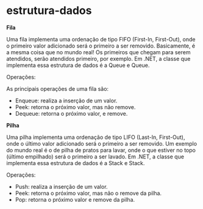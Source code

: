 # estrutura-dados

**Fila**

Uma fila implementa uma ordenação de tipo FIFO (First-In, First-Out), onde o primeiro valor adicionado será o primeiro a ser removido. Basicamente, é a mesma coisa que no mundo real! Os primeiros que chegam para serem atendidos, serão atendidos primeiro, por exemplo. Em .NET, a classe que implementa essa estrutura de dados é a Queue e Queue<T>.

Operações:

As principais operações de uma fila são:

* Enqueue: realiza a inserção de um valor.
* Peek: retorna o próximo valor, mas não remove.
* Dequeue: retorna o próximo valor, e remove.

**Pilha**

Uma pilha implementa uma ordenação de tipo LIFO (Last-In, First-Out), onde o último valor adicionado será o primeiro a ser removido. Um exemplo do mundo real é o de pilha de pratos para lavar, onde o que estiver no topo (último empilhado) será o primeiro a ser lavado. Em .NET, a classe que implementa essa estrutura de dados é a Stack e Stack<T>.

Operações:

* Push: realiza a inserção de um valor.
* Peek: retorna o próximo valor, mas não o remove da pilha.
* Pop: retorna o próximo valor e remove da pilha.
